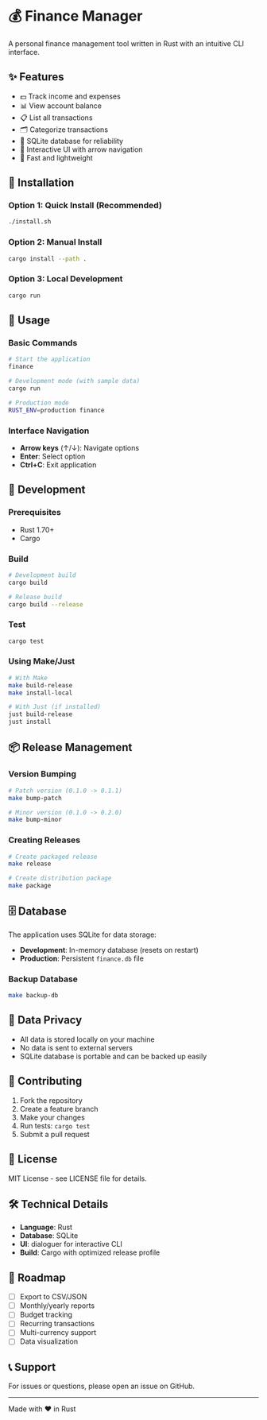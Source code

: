 # 💰 Finance Manager

A personal finance management tool written in Rust with an intuitive CLI interface.

## ✨ Features

- 💵 Track income and expenses
- 📊 View account balance
- 📋 List all transactions
- 🗂️ Categorize transactions
- 💾 SQLite database for reliability
- 🎯 Interactive UI with arrow navigation
- 🚀 Fast and lightweight

## 🚀 Installation

### Option 1: Quick Install (Recommended)
```bash
./install.sh
```

### Option 2: Manual Install
```bash
cargo install --path .
```

### Option 3: Local Development
```bash
cargo run
```

## 🎯 Usage

### Basic Commands
```bash
# Start the application
finance

# Development mode (with sample data)
cargo run

# Production mode
RUST_ENV=production finance
```

### Interface Navigation
- **Arrow keys** (↑/↓): Navigate options
- **Enter**: Select option
- **Ctrl+C**: Exit application

## 🔧 Development

### Prerequisites
- Rust 1.70+
- Cargo

### Build
```bash
# Development build
cargo build

# Release build
cargo build --release
```

### Test
```bash
cargo test
```

### Using Make/Just
```bash
# With Make
make build-release
make install-local

# With Just (if installed)
just build-release
just install
```

## 📦 Release Management

### Version Bumping
```bash
# Patch version (0.1.0 -> 0.1.1)
make bump-patch

# Minor version (0.1.0 -> 0.2.0)
make bump-minor
```

### Creating Releases
```bash
# Create packaged release
make release

# Create distribution package
make package
```

## 🗄️ Database

The application uses SQLite for data storage:

- **Development**: In-memory database (resets on restart)
- **Production**: Persistent `finance.db` file

### Backup Database
```bash
make backup-db
```

## 🔐 Data Privacy

- All data is stored locally on your machine
- No data is sent to external servers
- SQLite database is portable and can be backed up easily

## 🤝 Contributing

1. Fork the repository
2. Create a feature branch
3. Make your changes
4. Run tests: `cargo test`
5. Submit a pull request

## 📄 License

MIT License - see LICENSE file for details.

## 🛠️ Technical Details

- **Language**: Rust
- **Database**: SQLite
- **UI**: dialoguer for interactive CLI
- **Build**: Cargo with optimized release profile

## 🚧 Roadmap

- [ ] Export to CSV/JSON
- [ ] Monthly/yearly reports
- [ ] Budget tracking
- [ ] Recurring transactions
- [ ] Multi-currency support
- [ ] Data visualization

## 📞 Support

For issues or questions, please open an issue on GitHub.

---

Made with ❤️ in Rust
